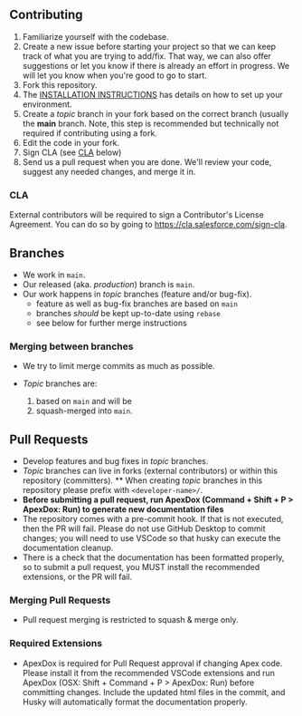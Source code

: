 ## Contributing

1. Familiarize yourself with the codebase.
1. Create a new issue before starting your project so that we can keep track of
   what you are trying to add/fix. That way, we can also offer suggestions or
   let you know if there is already an effort in progress. We will let you know when you're good to go to start.
1. Fork this repository.
1. The [INSTALLATION INSTRUCTIONS](INSTALLATION.md) has details on how to set up your environment.
1. Create a _topic_ branch in your fork based on the correct branch (usually the **main** branch. Note, this step is recommended but technically not required if contributing using a fork.
1. Edit the code in your fork.
1. Sign CLA (see [CLA](#cla) below)
1. Send us a pull request when you are done. We'll review your code, suggest any
   needed changes, and merge it in.

### CLA

External contributors will be required to sign a Contributor's License Agreement. You can do so by going to https://cla.salesforce.com/sign-cla.

## Branches

-   We work in `main`.
-   Our released (aka. _production_) branch is `main`.
-   Our work happens in _topic_ branches (feature and/or bug-fix).
    -   feature as well as bug-fix branches are based on `main`
    -   branches _should_ be kept up-to-date using `rebase`
    -   see below for further merge instructions

### Merging between branches

-   We try to limit merge commits as much as possible.

-   _Topic_ branches are:

    1. based on `main` and will be
    1. squash-merged into `main`.

## Pull Requests

-   Develop features and bug fixes in _topic_ branches.
-   _Topic_ branches can live in forks (external contributors) or within this repository (committers).
    \*\* When creating _topic_ branches in this repository please prefix with `<developer-name>/`.
-   **Before submitting a pull request, run ApexDox (Command + Shift + P > ApexDox: Run) to generate new documentation files**
-   The repository comes with a pre-commit hook. If that is not executed, then the PR will fail. Please do not use GitHub Desktop to commit changes; you will need to use VSCode so that husky can execute the documentation cleanup.
-   There is a check that the documentation has been formatted properly, so to submit a pull request, you MUST install the recommended extensions, or the PR will fail.

### Merging Pull Requests

-   Pull request merging is restricted to squash & merge only.

### Required Extensions

-   ApexDox is required for Pull Request approval if changing Apex code. Please install it from the recommended VSCode extensions and run ApexDox (OSX: Shift + Command + P > ApexDox: Run) before committing changes. Include the updated html files in the commit, and Husky will automatically format the documentation properly.
